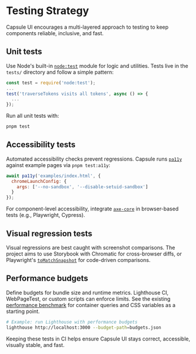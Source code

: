 # Testing Strategy

Capsule UI encourages a multi-layered approach to testing to keep components reliable, inclusive, and fast.

## Unit tests

Use Node's built-in [`node:test`](https://nodejs.org/api/test.html) module for logic and utilities. Tests live in the `tests/` directory and follow a simple pattern:

```js
const test = require('node:test');
...
test('traverseTokens visits all tokens', async () => {
  ...
});
```

Run all unit tests with:

```bash
pnpm test
```

## Accessibility tests

Automated accessibility checks prevent regressions. Capsule runs [`pa11y`](https://pa11y.org/) against example pages via `pnpm test:a11y`:

```js
await pa11y('examples/index.html', {
  chromeLaunchConfig: {
    args: ['--no-sandbox', '--disable-setuid-sandbox']
  }
});
```

For component-level accessibility, integrate [`axe-core`](https://github.com/dequelabs/axe-core) in browser-based tests (e.g., Playwright, Cypress).

## Visual regression tests

Visual regressions are best caught with screenshot comparisons. The project aims to use Storybook with Chromatic for cross-browser diffs, or Playwright's [`toMatchSnapshot`](https://playwright.dev/docs/test-assertions#to-match-snapshot) for code-driven comparisons.

## Performance budgets

Define budgets for bundle size and runtime metrics. Lighthouse CI, WebPageTest, or custom scripts can enforce limits. See the existing [performance benchmark](./performance-cost.md) for container queries and CSS variables as a starting point.

```bash
# Example: run Lighthouse with performance budgets
lighthouse http://localhost:3000 --budget-path=budgets.json
```

Keeping these tests in CI helps ensure Capsule UI stays correct, accessible, visually stable, and fast.

